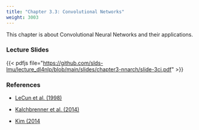 ```yaml
---
title: "Chapter 3.3: Convolutional Networks"
weight: 3003
---
```

This chapter is about Convolutional Neural Networks and their applications.

<!--more-->

<!--
### Lecture video
{{< video id="TfrSKiOecWI" >}}
-->

### Lecture Slides
{{< pdfjs file="https://github.com/slds-lmu/lecture_dl4nlp/blob/main/slides/chapter3-nnarch/slide-3ci.pdf" >}}

### References 

- [LeCun et al. (1998)](http://vision.stanford.edu/cs598_spring07/papers/Lecun98.pdf)

- [Kalchbrenner et al. (2014)](https://aclanthology.org/P14-1062.pdf)

- [Kim (2014](https://aclanthology.org/D14-1181.pdf)

